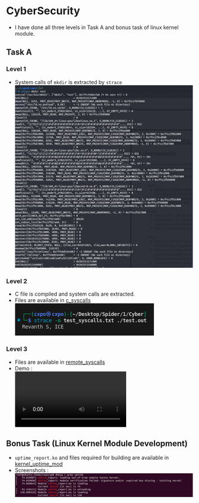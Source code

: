 # CyberSecurity
- I have done all three levels in Task A and bonus task of linux kernel module.
## Task A
### Level 1
- System calls of `mkdir` is extracted by `strace`
![mkdir_syscalls](./images/1_mkdir_syscalls.png)

### Level 2
- C file is compiled and system calls are extracted.
- Files are available in [c_syscalls](./c_syscalls/)\
![c_syscalls](./images/2_C_syscalls.png)

### Level 3
- Files are available in [remote_syscalls](./remote_syscalls/)
- Demo :\
![ssh](./images/ssh.mp4)

## Bonus Task (Linux Kernel Module Development)
- `uptime_report.ko` and files required for building are available in [kernel_uptime_mod](./kernel_uptime_mod/)
- Screenshots : 
![module](./images/module.png)
